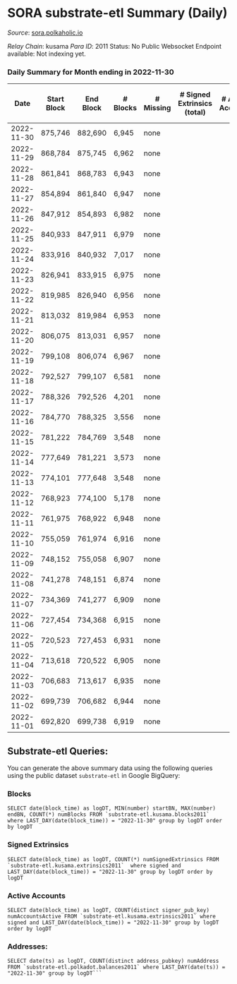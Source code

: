 # SORA substrate-etl Summary (Daily)

_Source_: [sora.polkaholic.io](https://sora.polkaholic.io)

*Relay Chain*: kusama
*Para ID*: 2011
Status: No Public Websocket Endpoint available: Not indexing yet.


### Daily Summary for Month ending in 2022-11-30


| Date | Start Block | End Block | # Blocks | # Missing | # Signed Extrinsics (total) | # Active Accounts | # Addresses with Balances | # Events | # Transfers | # XCM Transfers In | # XCM Transfers Out |
| ---- | ----------- | --------- | -------- | --------- | --------------------------- | ----------------- | ------------------------- | -------- | ----------- | ------------------ | ------------------- |
| 2022-11-30 | 875,746 | 882,690 | 6,945 | none  |  |  | 3 | 13,894 |   |   |   |
| 2022-11-29 | 868,784 | 875,745 | 6,962 | none  |  |  | 3 | 13,928 |   |   |   |
| 2022-11-28 | 861,841 | 868,783 | 6,943 | none  |  |  | 3 | 13,890 |   |   |   |
| 2022-11-27 | 854,894 | 861,840 | 6,947 | none  |  |  | 3 | 13,898 |   |   |   |
| 2022-11-26 | 847,912 | 854,893 | 6,982 | none  |  |  | 3 | 13,967 |   |   |   |
| 2022-11-25 | 840,933 | 847,911 | 6,979 | none  |  |  | 3 | 13,962 |   |   |   |
| 2022-11-24 | 833,916 | 840,932 | 7,017 | none  |  |  |  | 14,038 |   |   |   |
| 2022-11-23 | 826,941 | 833,915 | 6,975 | none  |  |  | 3 | 13,954 |   |   |   |
| 2022-11-22 | 819,985 | 826,940 | 6,956 | none  |  |  |  | 13,916 |   |   |   |
| 2022-11-21 | 813,032 | 819,984 | 6,953 | none  |  |  | 3 | 13,910 |   |   |   |
| 2022-11-20 | 806,075 | 813,031 | 6,957 | none  |  |  |  | 13,918 |   |   |   |
| 2022-11-19 | 799,108 | 806,074 | 6,967 | none  |  |  | 3 | 13,938 |   |   |   |
| 2022-11-18 | 792,527 | 799,107 | 6,581 | none  |  |  |  | 13,165 |   |   |   |
| 2022-11-17 | 788,326 | 792,526 | 4,201 | none  |  |  | 3 | 8,405 |   |   |   |
| 2022-11-16 | 784,770 | 788,325 | 3,556 | none  |  |  | 3 | 7,114 |   |   |   |
| 2022-11-15 | 781,222 | 784,769 | 3,548 | none  |  |  |  | 7,097 |   |   |   |
| 2022-11-14 | 777,649 | 781,221 | 3,573 | none  |  |  |  | 7,148 |   |   |   |
| 2022-11-13 | 774,101 | 777,648 | 3,548 | none  |  |  |  | 7,098 |   |   |   |
| 2022-11-12 | 768,923 | 774,100 | 5,178 | none  |  |  |  | 10,359 |   |   |   |
| 2022-11-11 | 761,975 | 768,922 | 6,948 | none  |  |  |  | 13,900 |   |   |   |
| 2022-11-10 | 755,059 | 761,974 | 6,916 | none  |  |  |  | 13,836 |   |   |   |
| 2022-11-09 | 748,152 | 755,058 | 6,907 | none  |  |  |  | 13,818 |   |   |   |
| 2022-11-08 | 741,278 | 748,151 | 6,874 | none  |  |  |  | 13,752 |   |   |   |
| 2022-11-07 | 734,369 | 741,277 | 6,909 | none  |  |  |  | 13,822 |   |   |   |
| 2022-11-06 | 727,454 | 734,368 | 6,915 | none  |  |  |  | 13,833 |   |   |   |
| 2022-11-05 | 720,523 | 727,453 | 6,931 | none  |  |  |  | 13,866 |   |   |   |
| 2022-11-04 | 713,618 | 720,522 | 6,905 | none  |  |  |  | 13,814 |   |   |   |
| 2022-11-03 | 706,683 | 713,617 | 6,935 | none  |  |  |  | 13,874 |   |   |   |
| 2022-11-02 | 699,739 | 706,682 | 6,944 | none  |  |  | 3 | 13,892 |   |   |   |
| 2022-11-01 | 692,820 | 699,738 | 6,919 | none  |  |  | 3 | 13,842 |   |   |   |

## Substrate-etl Queries:
You can generate the above summary data using the following queries using the public dataset `substrate-etl` in Google BigQuery:


### Blocks
```
SELECT date(block_time) as logDT, MIN(number) startBN, MAX(number) endBN, COUNT(*) numBlocks FROM `substrate-etl.kusama.blocks2011`  where LAST_DAY(date(block_time)) = "2022-11-30" group by logDT order by logDT
```


### Signed Extrinsics
```
SELECT date(block_time) as logDT, COUNT(*) numSignedExtrinsics FROM `substrate-etl.kusama.extrinsics2011`  where signed and LAST_DAY(date(block_time)) = "2022-11-30" group by logDT order by logDT
```


### Active Accounts
```
SELECT date(block_time) as logDT, COUNT(distinct signer_pub_key) numAccountsActive FROM `substrate-etl.kusama.extrinsics2011` where signed and LAST_DAY(date(block_time)) = "2022-11-30" group by logDT order by logDT
```


### Addresses:
```
SELECT date(ts) as logDT, COUNT(distinct address_pubkey) numAddress FROM `substrate-etl.polkadot.balances2011` where LAST_DAY(date(ts)) = "2022-11-30" group by logDT```

